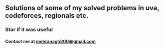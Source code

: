 ## Solutions of some of my solved problems in uva, codeforces, regionals etc.
### Star if it was useful

#### Contact me at mehranagh200@gmail.com
